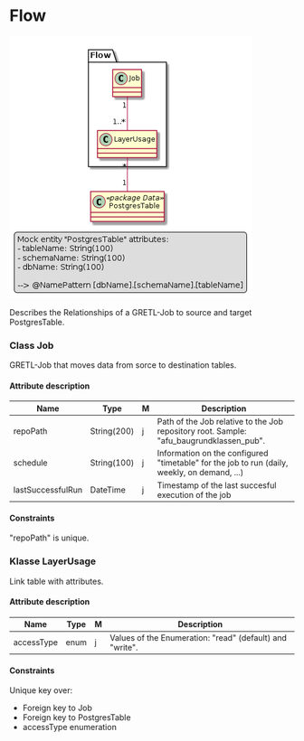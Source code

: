 # Flow

![Flow](../puml/rendered/simi_flow_en.png)

Describes the Relationships of a GRETL-Job to source and target PostgresTable.

### Class Job

GRETL-Job that moves data from sorce to destination tables. 

#### Attribute description

|Name|Type|M|Description|
|---|---|---|---|
|repoPath|String(200)|j|Path of the Job relative to the Job repository root. Sample: "afu_baugrundklassen_pub".|
|schedule|String(100)|j|Information on the configured "timetable" for the job to run (daily, weekly, on demand, ...)|
|lastSuccessfulRun|DateTime|j|Timestamp of the last succesful execution of the job|

#### Constraints

"repoPath" is unique.

### Klasse LayerUsage

Link table with attributes. 

#### Attribute description

|Name|Type|M|Description|
|---|---|---|---|
|accessType|enum|j|Values of the Enumeration: "read" (default) and "write".|

#### Constraints

Unique key over:
* Foreign key to Job
* Foreign key to PostgresTable
* accessType enumeration




 
  
 





